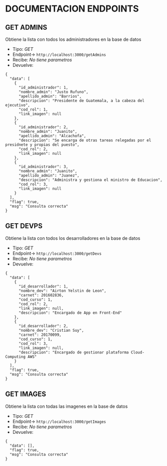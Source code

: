 # DOCUMENTACION ENDPOINTS

## GET ADMINS

Obtiene la lista con todos los administradores en la base de datos
* Tipo: *GET*
* Endpoint-> `http://localhost:3000/getAdmins`
* Recibe: *No tiene parametros*
* Devuelve:

```
{
  "data": [
    {
      "id_administrador": 1,
      "nombre_admin": "Justo Rufuno",
      "apellido_admin": "Barrios",
      "descripcion": "Presidente de Guatemala, a la cabeza del ejecutivo",
      "cod_rol": 1,
      "link_imagen": null
    },
    {
      "id_administrador": 2,
      "nombre_admin": "Juanito",
      "apellido_admin": "Alcachofa",
      "descripcion": "Se encarga de otras tareas relegadas por el presidnete y propias del puesto",
      "cod_rol": 2,
      "link_imagen": null
    },
    {
      "id_administrador": 3,
      "nombre_admin": "Juanito",
      "apellido_admin": "Juanez",
      "descripcion": "Administra y gestiona el ministro de Educacion",
      "cod_rol": 3,
      "link_imagen": null
    }
  ],
  "flag": true,
  "msg": "Consulta correcta"
}
```


## GET DEVPS
Obtiene la lista con todos los desarrolladores en la base de datos
* Tipo: *GET*
* Endpoint-> `http://localhost:3000/getDevs`
* Recibe: *No tiene parametros*
* Devuelve:

```
{
  "data": [
    {
      "id_desarrollador": 1,
      "nombre_dev": "Airton Yelstin de Leon",
      "carnet": 201602836,
      "cod_curso": 1,
      "cod_rol": 2,
      "link_imagen": null,
      "descripcion": "Encargado de App en Front-End"
    },
    {
      "id_desarrollador": 2,
      "nombre_dev": "Cristian Suy",
      "carnet": 20170099,
      "cod_curso": 1,
      "cod_rol": 3,
      "link_imagen": null,
      "descripcion": "Encargado de gestionar plataforma Cloud-Computing AWS"
    }
  ],
  "flag": true,
  "msg": "Consulta correcta"
}
```


## GET IMAGES
Obtiene la lista con todas las imagenes en la base de datos
* Tipo: *GET*
* Endpoint-> `http://localhost:3000/getImages`
* Recibe: *No tiene parametros*
* Devuelve:

```
{
  "data": [],
  "flag": true,
  "msg": "Consulta correcta"
}
```
